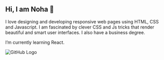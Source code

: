 ## Hi, I am Noha 👋

I love designing and developing responsive web pages using HTML, CSS and Javascript. I am fascinated by clever CSS and Js tricks that render beautiful and smart user interfaces. 
I also have a business degree.

I’m currently learning React.

![GitHub Logo](/images/logo.png)

<!--
**NohaHamed/NohaHamed** is a ✨ _special_ ✨ repository because its `README.md` (this file) appears on your GitHub profile.

Here are some ideas to get you started:

- 🔭 I’m currently working on ...
- 🌱 I’m currently learning ...
- 👯 I’m looking to collaborate on ...
- 🤔 I’m looking for help with ...
- 💬 Ask me about ...
- 📫 How to reach me: ...
- 😄 Pronouns: ...
- ⚡ Fun fact: ...
-->

